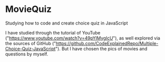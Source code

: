 # MovieQuiz
Studying how to code and create choice quiz in JavaScript 

I have studied through the tutorial of YouTube ("https://www.youtube.com/watch?v=49pYIMygIcU"), as well explored via the sources of GitHub 
("https://github.com/CodeExplainedRepo/Multiple-Choice-Quiz-JavaScript"). But I have chosen the pics of movies and questions by myself. 
